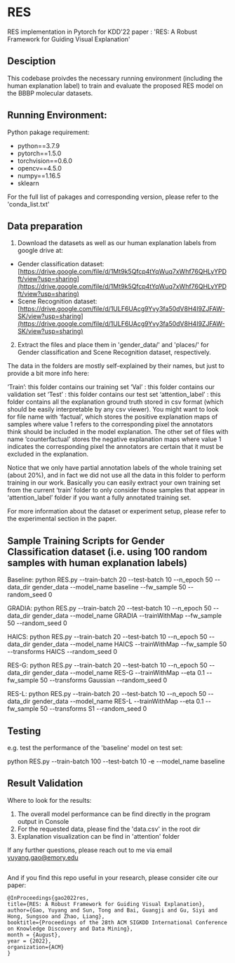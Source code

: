 # RES
RES implementation in Pytorch for KDD'22 paper : 'RES: A Robust Framework for Guiding Visual Explanation'

## Desciption
This codebase proivdes the necessary running environment (including the human explanation label) to train and evaluate the proposed RES model on the BBBP molecular datasets. 

## Running Environment:

Python pakage requirement:
- python==3.7.9
- pytorch==1.5.0
- torchvision==0.6.0
- opencv==4.5.0
- numpy==1.16.5
- sklearn

For the full list of pakages and corresponding version, please refer to the 'conda_list.txt'

## Data preparation

1. Download the datasets as well as our human explanation labels from google drive at:

* Gender classification dataset: [https://drive.google.com/file/d/1Mt9k5Qfcp4tYqWuq7xWhf76QHLyYPDft/view?usp=sharing](https://drive.google.com/file/d/1Mt9k5Qfcp4tYqWuq7xWhf76QHLyYPDft/view?usp=sharing)
* Scene Recognition dataset: [https://drive.google.com/file/d/1ULF6UAcg9Yvy3fa50dV8H4I9ZJFAW-SK/view?usp=sharing](https://drive.google.com/file/d/1ULF6UAcg9Yvy3fa50dV8H4I9ZJFAW-SK/view?usp=sharing)

2. Extract the files and place them in 'gender_data/' and 'places/' for Gender classification and Scene Recognition dataset, respectively.

The data in the folders are mostly self-explained by their names, but just to provide a bit more info here:

‘Train’: this folder contains our training set
‘Val’ : this folder contains our validation set
‘Test’ : this folder contains our test set
‘attention_label’ : this folder contains all the explanation ground truth stored in csv format (which should be easily interpretable by any csv viewer). You might want to look for file name with ‘factual’, which stores the positive explanation maps of samples where value 1 refers to the corresponding pixel the annotators think should be included in the model explanation. The other set of files with name ‘counterfactual’ stores the negative explanation maps where value 1 indicates the corresponding pixel the annotators are certain that it must be excluded in the explanation.

Notice that we only have partial annotation labels of the whole training set (about 20%), and in fact we did not use all the data in this folder to perform training in our work. Basically you can easily extract your own training set from the current ‘train’ folder to only consider those samples that appear in ‘attention_label’ folder if you want a fully annotated training set.

For more information about the dataset or experiment setup, please refer to the experimental section in the paper.

## Sample Training Scripts for Gender Classification dataset (i.e. using 100 random samples with human explanation labels)

Baseline:
python RES.py --train-batch 20 --test-batch 10 --n_epoch 50 --data_dir gender_data --model_name baseline --fw_sample 50 --random_seed 0

GRADIA:
python RES.py --train-batch 20 --test-batch 10 --n_epoch 50 --data_dir gender_data --model_name GRADIA --trainWithMap --fw_sample 50 --random_seed 0

HAICS:
python RES.py --train-batch 20 --test-batch 10 --n_epoch 50 --data_dir gender_data --model_name HAICS --trainWithMap --fw_sample 50 --transforms HAICS --random_seed 0

RES-G:
python RES.py --train-batch 20 --test-batch 10 --n_epoch 50 --data_dir gender_data --model_name RES-G --trainWithMap --eta 0.1 --fw_sample 50 --transforms Gaussian --random_seed 0

RES-L:
python RES.py --train-batch 20 --test-batch 10 --n_epoch 50 --data_dir gender_data --model_name RES-L --trainWithMap --eta 0.1 --fw_sample 50 --transforms S1 --random_seed 0


## Testing

e.g. test the performance of the 'baseline' model on test set:

python RES.py --train-batch 100 --test-batch 10 -e --model_name baseline


## Result Validation

Where to look for the results:
1. The overall model performance can be find directly in the program output in Console
2. For the requested data, please find the 'data.csv' in the root dir
3. Explanation visualization can be find in 'attention' folder

If any further questions, please reach out to me via email yuyang.gao@emory.edu

##

And if you find this repo useful in your research, please consider cite our paper:


    @InProceedings{gao2022res,
    title={RES: A Robust Framework for Guiding Visual Explanation},
    author={Gao, Yuyang and Sun, Tong and Bai, Guangji and Gu, Siyi and Hong, Sungsoo and Zhao, Liang},
    booktitle={Proceedings of the 28th ACM SIGKDD International Conference on Knowledge Discovery and Data Mining},
    month = {August},
    year = {2022},
    organization={ACM}
    }

